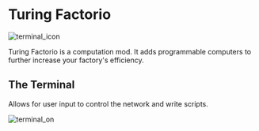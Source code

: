 # Turing Factorio
![terminal_icon](https://user-images.githubusercontent.com/10292944/230518318-c7d29573-8ec7-46dc-aba0-7a25a52a9713.png)

Turing Factorio is a computation mod. It adds programmable computers to further increase your factory's efficiency.

## The Terminal
Allows for user input to control the network and write scripts.

![terminal_on](https://user-images.githubusercontent.com/10292944/230518381-b4ba22cb-20fb-4965-93f6-89c2adb7703a.png)
